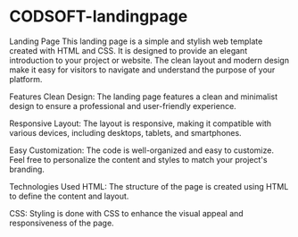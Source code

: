 # CODSOFT-landingpage
Landing Page
This landing page is a simple and stylish web template created with HTML and CSS. It is designed to provide an elegant introduction to your project or website. The clean layout and modern design make it easy for visitors to navigate and understand the purpose of your platform.

Features
Clean Design: The landing page features a clean and minimalist design to ensure a professional and user-friendly experience.

Responsive Layout: The layout is responsive, making it compatible with various devices, including desktops, tablets, and smartphones.

Easy Customization: The code is well-organized and easy to customize. Feel free to personalize the content and styles to match your project's branding.

Technologies Used
HTML: The structure of the page is created using HTML to define the content and layout.

CSS: Styling is done with CSS to enhance the visual appeal and responsiveness of the page.
